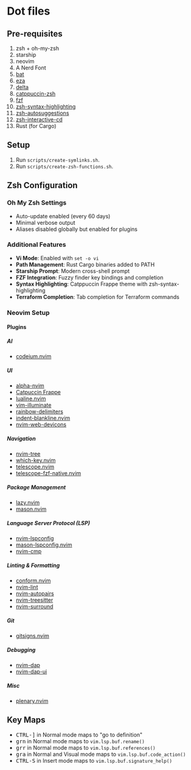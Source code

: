 # Dot files

## Pre-requisites

1. zsh + oh-my-zsh
2. starship
3. neovim
4. A Nerd Font
5. [bat](https://github.com/sharkdp/bat)
6. [eza](https://github.com/eza-community/eza)
7. [delta](https://github.com/dandavison/delta)
8. [catppuccin-zsh](https://github.com/catppuccin/zsh-syntax-highlighting)
9. [fzf](https://github.com/junegunn/fzf)
10. [zsh-syntax-highlighting](https://github.com/zsh-users/zsh-syntax-highlighting)
11. [zsh-autosuggestions](https://github.com/zsh-users/zsh-autosuggestions)
12. [zsh-interactive-cd](https://github.com/changyuheng/zsh-interactive-cd)
13. Rust (for Cargo)

## Setup

1. Run `scripts/create-symlinks.sh`.
2. Run `scripts/create-zsh-functions.sh`.

## Zsh Configuration

### Oh My Zsh Settings

- Auto-update enabled (every 60 days)
- Minimal verbose output
- Aliases disabled globally but enabled for plugins

### Additional Features

- **Vi Mode**: Enabled with `set -o vi`
- **Path Management**: Rust Cargo binaries added to PATH
- **Starship Prompt**: Modern cross-shell prompt
- **FZF Integration**: Fuzzy finder key bindings and completion
- **Syntax Highlighting**: Catppuccin Frappe theme with zsh-syntax-highlighting
- **Terraform Completion**: Tab completion for Terraform commands

### Neovim Setup

#### Plugins

##### AI

- [codeium.nvim](https://github.com/Exafunction/codeium.nvim)

##### UI

- [alpha-nvim](https://github.com/goolord/alpha-nvim)
- [Catpuccin Frappe](https://github.com/catppuccin/nvim)
- [lualine.nvim](https://github.com/nvim-lualine/lualine.nvim)
- [vim-illuminate](https://github.com/RRethy/vim-illuminate)
- [rainbow-delimiters](https://github.com/HiPhish/rainbow-delimiters.nvim)
- [indent-blankline.nvim](https://github.com/lukas-reineke/indent-blankline.nvim)
- [nvim-web-devicons](https://github.com/nvim-tree/nvim-web-devicons)

##### Navigation

- [nvim-tree](https://github.com/nvim-tree/nvim-tree.lua)
- [which-key.nvim](https://github.com/folke/which-key.nvim)
- [telescope.nvim](https://github.com/nvim-telescope/telescope.nvim)
- [telescope-fzf-native.nvim](https://github.com/nvim-telescope/telescope-fzf-native.nvim)

##### Package Management

- [lazy.nvim](https://github.com/folke/lazy.nvim)
- [mason.nvim](https://github.com/williamboman/mason.nvim)

##### Language Server Protocol (LSP)

- [nvim-lspconfig](https://github.com/neovim/nvim-lspconfig)
- [mason-lspconfig.nvim](https://github.com/williamboman/mason-lspconfig.nvim)
- [nvim-cmp](https://github.com/hrsh7th/nvim-cmp)

##### Linting & Formatting

- [conform.nvim](https://github.com/stevearc/conform.nvim)
- [nvim-lint](https://github.com/mfussenegger/nvim-lint)
- [nvim-autopairs](https://github.com/windwp/nvim-autopairs)
- [nvim-treesitter](https://github.com/nvim-treesitter/nvim-treesitter)
- [nvim-surround](https://github.com/kylechui/nvim-surround)

##### Git

- [gitsigns.nvim](https://github.com/lewis6991/gitsigns.nvim)

##### Debugging

- [nvim-dap](https://github.com/mfussenegger/nvim-dap)
- [nvim-dap-ui](https://github.com/rcarriga/nvim-dap-ui)

##### Misc

- [plenary.nvim](https://github.com/nvim-lua/plenary.nvim)


## Key Maps

- <kbd>CTRL-]</kbd> in Normal mode maps to "go to definition"
- <kbd>grn</kbd> in Normal mode maps to `vim.lsp.buf.rename()`
- <kbd>grr</kbd> in Normal mode maps to `vim.lsp.buf.references()`
- <kbd>gra</kbd> in Normal and Visual mode maps to `vim.lsp.buf.code_action()`
- <kbd>CTRL-S</kbd> in Insert mode maps to `vim.lsp.buf.signature_help()`

